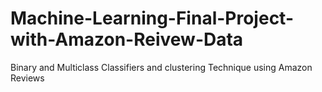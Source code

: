 # Machine-Learning-Final-Project-with-Amazon-Reivew-Data
Binary and Multiclass Classifiers and clustering Technique using Amazon Reviews
